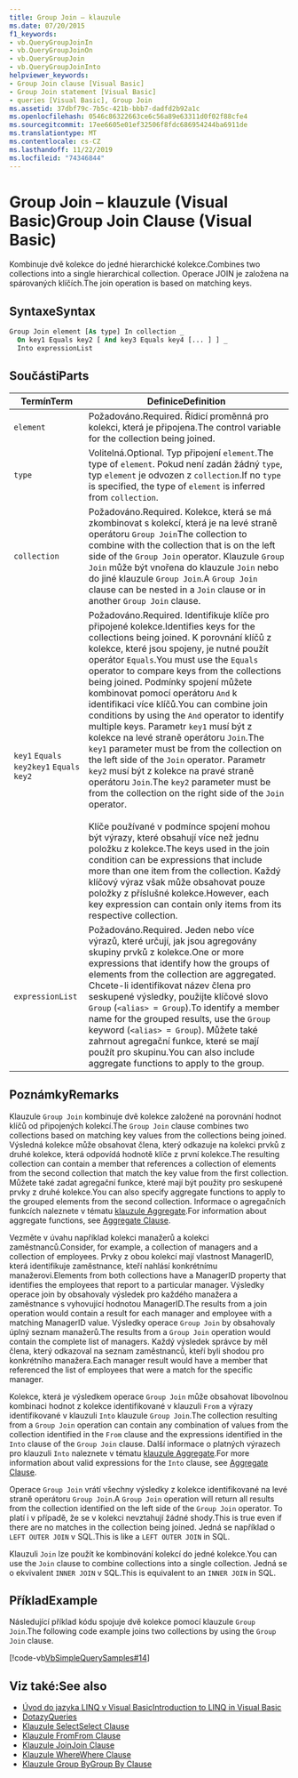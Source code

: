 ```yaml
---
title: Group Join – klauzule
ms.date: 07/20/2015
f1_keywords:
- vb.QueryGroupJoinIn
- vb.QueryGroupJoinOn
- vb.QueryGroupJoin
- vb.QueryGroupJoinInto
helpviewer_keywords:
- Group Join clause [Visual Basic]
- Group Join statement [Visual Basic]
- queries [Visual Basic], Group Join
ms.assetid: 37dbf79c-7b5c-421b-bbb7-dadfd2b92a1c
ms.openlocfilehash: 0546c86322663ce6c56a89e63311d0f02f88cfe4
ms.sourcegitcommit: 17ee6605e01ef32506f8fdc686954244ba6911de
ms.translationtype: MT
ms.contentlocale: cs-CZ
ms.lasthandoff: 11/22/2019
ms.locfileid: "74346844"
---
```

# <a name="group-join-clause-visual-basic"></a><span data-ttu-id="b366b-102">Group Join – klauzule (Visual Basic)</span><span class="sxs-lookup"><span data-stu-id="b366b-102">Group Join Clause (Visual Basic)</span></span>
<span data-ttu-id="b366b-103">Kombinuje dvě kolekce do jedné hierarchické kolekce.</span><span class="sxs-lookup"><span data-stu-id="b366b-103">Combines two collections into a single hierarchical collection.</span></span> <span data-ttu-id="b366b-104">Operace JOIN je založena na spárovaných klíčích.</span><span class="sxs-lookup"><span data-stu-id="b366b-104">The join operation is based on matching keys.</span></span>  
  
## <a name="syntax"></a><span data-ttu-id="b366b-105">Syntaxe</span><span class="sxs-lookup"><span data-stu-id="b366b-105">Syntax</span></span>  
  
```vb  
Group Join element [As type] In collection _  
  On key1 Equals key2 [ And key3 Equals key4 [... ] ] _  
  Into expressionList  
```  
  
## <a name="parts"></a><span data-ttu-id="b366b-106">Součásti</span><span class="sxs-lookup"><span data-stu-id="b366b-106">Parts</span></span>  
  
|<span data-ttu-id="b366b-107">Termín</span><span class="sxs-lookup"><span data-stu-id="b366b-107">Term</span></span>|<span data-ttu-id="b366b-108">Definice</span><span class="sxs-lookup"><span data-stu-id="b366b-108">Definition</span></span>|  
|---|---|  
|`element`|<span data-ttu-id="b366b-109">Požadováno.</span><span class="sxs-lookup"><span data-stu-id="b366b-109">Required.</span></span> <span data-ttu-id="b366b-110">Řídicí proměnná pro kolekci, která je připojena.</span><span class="sxs-lookup"><span data-stu-id="b366b-110">The control variable for the collection being joined.</span></span>|  
|`type`|<span data-ttu-id="b366b-111">Volitelná.</span><span class="sxs-lookup"><span data-stu-id="b366b-111">Optional.</span></span> <span data-ttu-id="b366b-112">Typ připojení `element`.</span><span class="sxs-lookup"><span data-stu-id="b366b-112">The type of `element`.</span></span> <span data-ttu-id="b366b-113">Pokud není zadán žádný `type`, typ `element` je odvozen z `collection`.</span><span class="sxs-lookup"><span data-stu-id="b366b-113">If no `type` is specified, the type of `element` is inferred from `collection`.</span></span>|  
|`collection`|<span data-ttu-id="b366b-114">Požadováno.</span><span class="sxs-lookup"><span data-stu-id="b366b-114">Required.</span></span> <span data-ttu-id="b366b-115">Kolekce, která se má zkombinovat s kolekcí, která je na levé straně operátoru `Group Join`</span><span class="sxs-lookup"><span data-stu-id="b366b-115">The collection to combine with the collection that is on the left side of the `Group Join` operator.</span></span> <span data-ttu-id="b366b-116">Klauzule `Group Join` může být vnořena do klauzule `Join` nebo do jiné klauzule `Group Join`.</span><span class="sxs-lookup"><span data-stu-id="b366b-116">A `Group Join` clause can be nested in a `Join` clause or in another `Group Join` clause.</span></span>|  
|<span data-ttu-id="b366b-117">`key1` `Equals` `key2`</span><span class="sxs-lookup"><span data-stu-id="b366b-117">`key1` `Equals` `key2`</span></span>|<span data-ttu-id="b366b-118">Požadováno.</span><span class="sxs-lookup"><span data-stu-id="b366b-118">Required.</span></span> <span data-ttu-id="b366b-119">Identifikuje klíče pro připojené kolekce.</span><span class="sxs-lookup"><span data-stu-id="b366b-119">Identifies keys for the collections being joined.</span></span> <span data-ttu-id="b366b-120">K porovnání klíčů z kolekce, které jsou spojeny, je nutné použít operátor `Equals`.</span><span class="sxs-lookup"><span data-stu-id="b366b-120">You must use the `Equals` operator to compare keys from the collections being joined.</span></span> <span data-ttu-id="b366b-121">Podmínky spojení můžete kombinovat pomocí operátoru `And` k identifikaci více klíčů.</span><span class="sxs-lookup"><span data-stu-id="b366b-121">You can combine join conditions by using the `And` operator to identify multiple keys.</span></span> <span data-ttu-id="b366b-122">Parametr `key1` musí být z kolekce na levé straně operátoru `Join`.</span><span class="sxs-lookup"><span data-stu-id="b366b-122">The `key1` parameter must be from the collection on the left side of the `Join` operator.</span></span> <span data-ttu-id="b366b-123">Parametr `key2` musí být z kolekce na pravé straně operátoru `Join`.</span><span class="sxs-lookup"><span data-stu-id="b366b-123">The `key2` parameter must be from the collection on the right side of the `Join` operator.</span></span><br /><br /> <span data-ttu-id="b366b-124">Klíče používané v podmínce spojení mohou být výrazy, které obsahují více než jednu položku z kolekce.</span><span class="sxs-lookup"><span data-stu-id="b366b-124">The keys used in the join condition can be expressions that include more than one item from the collection.</span></span> <span data-ttu-id="b366b-125">Každý klíčový výraz však může obsahovat pouze položky z příslušné kolekce.</span><span class="sxs-lookup"><span data-stu-id="b366b-125">However, each key expression can contain only items from its respective collection.</span></span>|  
|`expressionList`|<span data-ttu-id="b366b-126">Požadováno.</span><span class="sxs-lookup"><span data-stu-id="b366b-126">Required.</span></span> <span data-ttu-id="b366b-127">Jeden nebo více výrazů, které určují, jak jsou agregovány skupiny prvků z kolekce.</span><span class="sxs-lookup"><span data-stu-id="b366b-127">One or more expressions that identify how the groups of elements from the collection are aggregated.</span></span> <span data-ttu-id="b366b-128">Chcete-li identifikovat název člena pro seskupené výsledky, použijte klíčové slovo `Group` (`<alias> = Group`).</span><span class="sxs-lookup"><span data-stu-id="b366b-128">To identify a member name for the grouped results, use the `Group` keyword (`<alias> = Group`).</span></span> <span data-ttu-id="b366b-129">Můžete také zahrnout agregační funkce, které se mají použít pro skupinu.</span><span class="sxs-lookup"><span data-stu-id="b366b-129">You can also include aggregate functions to apply to the group.</span></span>|  
  
## <a name="remarks"></a><span data-ttu-id="b366b-130">Poznámky</span><span class="sxs-lookup"><span data-stu-id="b366b-130">Remarks</span></span>  
 <span data-ttu-id="b366b-131">Klauzule `Group Join` kombinuje dvě kolekce založené na porovnání hodnot klíčů od připojených kolekcí.</span><span class="sxs-lookup"><span data-stu-id="b366b-131">The `Group Join` clause combines two collections based on matching key values from the collections being joined.</span></span> <span data-ttu-id="b366b-132">Výsledná kolekce může obsahovat člena, který odkazuje na kolekci prvků z druhé kolekce, která odpovídá hodnotě klíče z první kolekce.</span><span class="sxs-lookup"><span data-stu-id="b366b-132">The resulting collection can contain a member that references a collection of elements from the second collection that match the key value from the first collection.</span></span> <span data-ttu-id="b366b-133">Můžete také zadat agregační funkce, které mají být použity pro seskupené prvky z druhé kolekce.</span><span class="sxs-lookup"><span data-stu-id="b366b-133">You can also specify aggregate functions to apply to the grouped elements from the second collection.</span></span> <span data-ttu-id="b366b-134">Informace o agregačních funkcích naleznete v tématu [klauzule Aggregate](../../../visual-basic/language-reference/queries/aggregate-clause.md).</span><span class="sxs-lookup"><span data-stu-id="b366b-134">For information about aggregate functions, see [Aggregate Clause](../../../visual-basic/language-reference/queries/aggregate-clause.md).</span></span>  
  
 <span data-ttu-id="b366b-135">Vezměte v úvahu například kolekci manažerů a kolekci zaměstnanců.</span><span class="sxs-lookup"><span data-stu-id="b366b-135">Consider, for example, a collection of managers and a collection of employees.</span></span> <span data-ttu-id="b366b-136">Prvky z obou kolekcí mají vlastnost ManagerID, která identifikuje zaměstnance, kteří nahlásí konkrétnímu manažerovi.</span><span class="sxs-lookup"><span data-stu-id="b366b-136">Elements from both collections have a ManagerID property that identifies the employees that report to a particular manager.</span></span> <span data-ttu-id="b366b-137">Výsledky operace join by obsahovaly výsledek pro každého manažera a zaměstnance s vyhovující hodnotou ManagerID.</span><span class="sxs-lookup"><span data-stu-id="b366b-137">The results from a join operation would contain a result for each manager and employee with a matching ManagerID value.</span></span> <span data-ttu-id="b366b-138">Výsledky operace `Group Join` by obsahovaly úplný seznam manažerů.</span><span class="sxs-lookup"><span data-stu-id="b366b-138">The results from a `Group Join` operation would contain the complete list of managers.</span></span> <span data-ttu-id="b366b-139">Každý výsledek správce by měl člena, který odkazoval na seznam zaměstnanců, kteří byli shodou pro konkrétního manažera.</span><span class="sxs-lookup"><span data-stu-id="b366b-139">Each manager result would have a member that referenced the list of employees that were a match for the specific manager.</span></span>  
  
 <span data-ttu-id="b366b-140">Kolekce, která je výsledkem operace `Group Join` může obsahovat libovolnou kombinaci hodnot z kolekce identifikované v klauzuli `From` a výrazy identifikované v klauzuli `Into` klauzule `Group Join`.</span><span class="sxs-lookup"><span data-stu-id="b366b-140">The collection resulting from a `Group Join` operation can contain any combination of values from the collection identified in the `From` clause and the expressions identified in the `Into` clause of the `Group Join` clause.</span></span> <span data-ttu-id="b366b-141">Další informace o platných výrazech pro klauzuli `Into` naleznete v tématu [klauzule Aggregate](../../../visual-basic/language-reference/queries/aggregate-clause.md).</span><span class="sxs-lookup"><span data-stu-id="b366b-141">For more information about valid expressions for the `Into` clause, see [Aggregate Clause](../../../visual-basic/language-reference/queries/aggregate-clause.md).</span></span>  
  
 <span data-ttu-id="b366b-142">Operace `Group Join` vrátí všechny výsledky z kolekce identifikované na levé straně operátoru `Group Join`.</span><span class="sxs-lookup"><span data-stu-id="b366b-142">A `Group Join` operation will return all results from the collection identified on the left side of the `Group Join` operator.</span></span> <span data-ttu-id="b366b-143">To platí i v případě, že se v kolekci nevztahují žádné shody.</span><span class="sxs-lookup"><span data-stu-id="b366b-143">This is true even if there are no matches in the collection being joined.</span></span> <span data-ttu-id="b366b-144">Jedná se například o `LEFT OUTER JOIN` v SQL.</span><span class="sxs-lookup"><span data-stu-id="b366b-144">This is like a `LEFT OUTER JOIN` in SQL.</span></span>  
  
 <span data-ttu-id="b366b-145">Klauzuli `Join` lze použít ke kombinování kolekcí do jedné kolekce.</span><span class="sxs-lookup"><span data-stu-id="b366b-145">You can use the `Join` clause to combine collections into a single collection.</span></span> <span data-ttu-id="b366b-146">Jedná se o ekvivalent `INNER JOIN` v SQL.</span><span class="sxs-lookup"><span data-stu-id="b366b-146">This is equivalent to an `INNER JOIN` in SQL.</span></span>  
  
## <a name="example"></a><span data-ttu-id="b366b-147">Příklad</span><span class="sxs-lookup"><span data-stu-id="b366b-147">Example</span></span>  
 <span data-ttu-id="b366b-148">Následující příklad kódu spojuje dvě kolekce pomocí klauzule `Group Join`.</span><span class="sxs-lookup"><span data-stu-id="b366b-148">The following code example joins two collections by using the `Group Join` clause.</span></span>  
  
 [!code-vb[VbSimpleQuerySamples#14](~/samples/snippets/visualbasic/VS_Snippets_VBCSharp/VbSimpleQuerySamples/VB/QuerySamples1.vb#14)]  
  
## <a name="see-also"></a><span data-ttu-id="b366b-149">Viz také:</span><span class="sxs-lookup"><span data-stu-id="b366b-149">See also</span></span>

- [<span data-ttu-id="b366b-150">Úvod do jazyka LINQ v Visual Basic</span><span class="sxs-lookup"><span data-stu-id="b366b-150">Introduction to LINQ in Visual Basic</span></span>](../../../visual-basic/programming-guide/language-features/linq/introduction-to-linq.md)
- [<span data-ttu-id="b366b-151">Dotazy</span><span class="sxs-lookup"><span data-stu-id="b366b-151">Queries</span></span>](../../../visual-basic/language-reference/queries/index.md)
- [<span data-ttu-id="b366b-152">Klauzule Select</span><span class="sxs-lookup"><span data-stu-id="b366b-152">Select Clause</span></span>](../../../visual-basic/language-reference/queries/select-clause.md)
- [<span data-ttu-id="b366b-153">Klauzule From</span><span class="sxs-lookup"><span data-stu-id="b366b-153">From Clause</span></span>](../../../visual-basic/language-reference/queries/from-clause.md)
- [<span data-ttu-id="b366b-154">Klauzule Join</span><span class="sxs-lookup"><span data-stu-id="b366b-154">Join Clause</span></span>](../../../visual-basic/language-reference/queries/join-clause.md)
- [<span data-ttu-id="b366b-155">Klauzule Where</span><span class="sxs-lookup"><span data-stu-id="b366b-155">Where Clause</span></span>](../../../visual-basic/language-reference/queries/where-clause.md)
- [<span data-ttu-id="b366b-156">Klauzule Group By</span><span class="sxs-lookup"><span data-stu-id="b366b-156">Group By Clause</span></span>](../../../visual-basic/language-reference/queries/group-by-clause.md)
